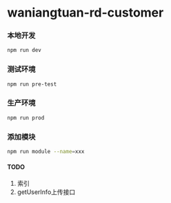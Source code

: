 # waniangtuan-rd-customer

### 本地开发
```sh
npm run dev
```

### 测试环境
```sh
npm run pre-test
```

### 生产环境
```sh
npm run prod
```

### 添加模块
```sh
npm run module --name=xxx
```

#### TODO
1. 索引
2. getUserInfo上传接口